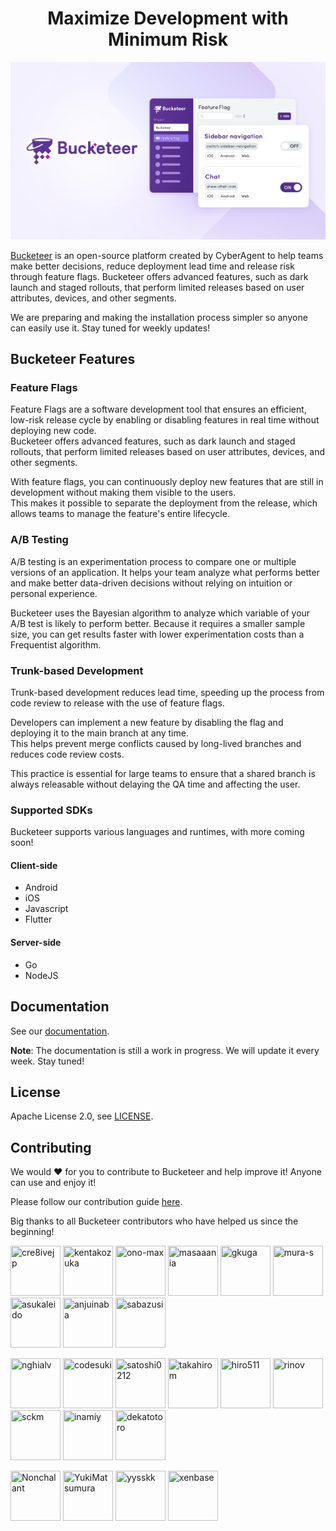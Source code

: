 <h1 align="center">Maximize Development with Minimum Risk</h1>

![Bucketeer Dashboard](/static-files/img/bucketeer-dashboard.png)

[Bucketeer](https://bucketeer.io) is an open-source platform created by CyberAgent to help teams make better decisions, reduce deployment lead time and release risk through feature flags.
Bucketeer offers advanced features, such as dark launch and staged rollouts, that perform limited releases based on user attributes, devices, and other segments.

We are preparing and making the installation process simpler so anyone can easily use it. Stay tuned for weekly updates!

## Bucketeer Features

### Feature Flags

Feature Flags are a software development tool that ensures an efficient, low-risk release cycle by enabling or disabling features in real time without deploying new code.<br />
Bucketeer offers advanced features, such as dark launch and staged rollouts, that perform limited releases based on user attributes, devices, and other segments.

With feature flags, you can continuously deploy new features that are still in development without making them visible to the users.<br />
This makes it possible to separate the deployment from the release, which allows teams to manage the feature's entire lifecycle.

### A/B Testing

A/B testing is an experimentation process to compare one or multiple versions of an application. It helps your team analyze what performs better and make better data-driven decisions without relying on intuition or personal experience.

Bucketeer uses the Bayesian algorithm to analyze which variable of your A/B test is likely to perform better. Because it requires a smaller sample size, you can get results faster with lower experimentation costs than a Frequentist algorithm.

### Trunk-based Development

Trunk-based development reduces lead time, speeding up the process from code review to release with the use of feature flags.

Developers can implement a new feature by disabling the flag and deploying it to the main branch at any time.<br />
This helps prevent merge conflicts caused by long-lived branches and reduces code review costs.

This practice is essential for large teams to ensure that a shared branch is always releasable without delaying the QA time and affecting the user.

### Supported SDKs

Bucketeer supports various languages and runtimes, with more coming soon!

#### Client-side

- Android
- iOS
- Javascript
- Flutter

#### Server-side

- Go
- NodeJS

## Documentation

See our [documentation](https://docs.bucketeer.io).

**Note**: The documentation is still a work in progress. We will update it every week. Stay tuned!

## License

Apache License 2.0, see [LICENSE](https://github.com/bucketeer-io/bucketeer/blob/master/LICENSE).

## Contributing

We would ❤️ for you to contribute to Bucketeer and help improve it! Anyone can use and enjoy it!

Please follow our contribution guide [here](https://docs.bucketeer.io/contribution-guide/).

Big thanks to all Bucketeer contributors who have helped us since the beginning!

<a href="https://github.com/cre8ivejp"><img src="https://avatars.githubusercontent.com/u/2486691?v=4" title="cre8ivejp" width="80" height="80"></a>
<a href="https://github.com/kentakozuka"><img src="https://avatars.githubusercontent.com/u/16733673?v=4" title="kentakozuka" width="80" height="80"></a>
<a href="https://github.com/ono-max"><img src="https://avatars.githubusercontent.com/u/59436572?v=4" title="ono-max" width="80" height="80"></a>
<a href="https://github.com/masaaania"><img src="https://avatars.githubusercontent.com/u/2755429?v=4" title="masaaania" width="80" height="80"></a>
<a href="https://github.com/gkuga"><img src="https://avatars.githubusercontent.com/u/33643470?v=4" title="gkuga" width="80" height="80"></a>
<a href="https://github.com/mura-s"><img src="https://avatars.githubusercontent.com/u/4702673?v=4" title="mura-s" width="80" height="80"></a>
<a href="https://github.com/asukaleido"><img src="https://avatars.githubusercontent.com/u/1432458?v=4" title="asukaleido" width="80" height="80"></a>
<a href="https://github.com/anjuinaba"><img src="https://avatars.githubusercontent.com/u/22904441?v=4" title="anjuinaba" width="80" height="80"></a>
<a href="https://github.com/sabazusi"><img src="https://avatars.githubusercontent.com/u/962567?v=4" title="sabazusi" width="80" height="80"></a>

<a href="https://github.com/nghialv"><img src="https://avatars.githubusercontent.com/u/1751755?v=4" title="nghialv" width="80" height="80"></a>
<a href="https://github.com/codesuki"><img src="https://avatars.githubusercontent.com/u/5276006?v=4" title="codesuki" width="80" height="80"></a>
<a href="https://github.com/satoshi0212"><img src="https://avatars.githubusercontent.com/u/5768361?v=4" title="satoshi0212" width="80" height="80"></a>
<a href="https://github.com/takahirom"><img src="https://avatars.githubusercontent.com/u/1386930?v=4" title="takahirom" width="80" height="80"></a>
<a href="https://github.com/hiro511"><img src="https://avatars.githubusercontent.com/u/15856616?v=4" title="hiro511" width="80" height="80"></a>
<a href="https://github.com/rinov"><img src="https://avatars.githubusercontent.com/u/16882820?v=4" title="rinov" width="80" height="80"></a>
<a href="https://github.com/sckm"><img src="https://avatars.githubusercontent.com/u/2162201?v=4" title="sckm" width="80" height="80"></a>
<a href="https://github.com/inamiy"><img src="https://avatars.githubusercontent.com/u/138476?v=4" title="inamiy" width="80" height="80"></a>
<a href="https://github.com/dekatotoro"><img src="https://avatars.githubusercontent.com/u/1631488?v=4" title="dekatotoro" width="80" height="80"></a>

<a href="https://github.com/Nonchalant"><img src="https://avatars.githubusercontent.com/u/5227451?v=4" title="Nonchalant" width="80" height="80"></a>
<a href="https://github.com/YukiMatsumura"><img src="https://avatars.githubusercontent.com/u/1576836?v=4" title="YukiMatsumura" width="80" height="80"></a>
<a href="https://github.com/yysskk"><img src="https://avatars.githubusercontent.com/u/7744927?v=4" title="yysskk" width="80" height="80"></a>
<a href="https://github.com/xenbase"><img src="https://avatars.githubusercontent.com/u/1312483?v=4" title="xenbase" width="80" height="80"></a>
